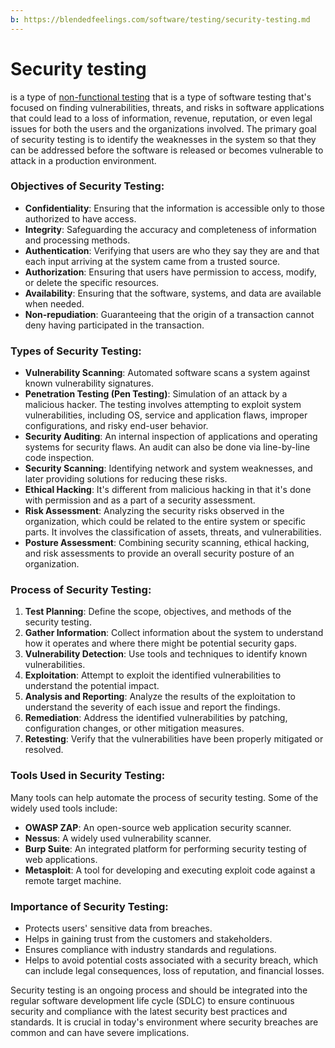```yaml
---
b: https://blendedfeelings.com/software/testing/security-testing.md
---
```


# Security testing 
is a type of [non-functional testing](non-functional-testing.md) that is a type of software testing that's focused on finding vulnerabilities, threats, and risks in software applications that could lead to a loss of information, revenue, reputation, or even legal issues for both the users and the organizations involved. The primary goal of security testing is to identify the weaknesses in the system so that they can be addressed before the software is released or becomes vulnerable to attack in a production environment.

### Objectives of Security Testing:
- **Confidentiality**: Ensuring that the information is accessible only to those authorized to have access.
- **Integrity**: Safeguarding the accuracy and completeness of information and processing methods.
- **Authentication**: Verifying that users are who they say they are and that each input arriving at the system came from a trusted source.
- **Authorization**: Ensuring that users have permission to access, modify, or delete the specific resources.
- **Availability**: Ensuring that the software, systems, and data are available when needed.
- **Non-repudiation**: Guaranteeing that the origin of a transaction cannot deny having participated in the transaction.

### Types of Security Testing:
- **Vulnerability Scanning**: Automated software scans a system against known vulnerability signatures.
- **Penetration Testing (Pen Testing)**: Simulation of an attack by a malicious hacker. The testing involves attempting to exploit system vulnerabilities, including OS, service and application flaws, improper configurations, and risky end-user behavior.
- **Security Auditing**: An internal inspection of applications and operating systems for security flaws. An audit can also be done via line-by-line code inspection.
- **Security Scanning**: Identifying network and system weaknesses, and later providing solutions for reducing these risks.
- **Ethical Hacking**: It's different from malicious hacking in that it's done with permission and as a part of a security assessment.
- **Risk Assessment**: Analyzing the security risks observed in the organization, which could be related to the entire system or specific parts. It involves the classification of assets, threats, and vulnerabilities.
- **Posture Assessment**: Combining security scanning, ethical hacking, and risk assessments to provide an overall security posture of an organization.

### Process of Security Testing:
1. **Test Planning**: Define the scope, objectives, and methods of the security testing.
2. **Gather Information**: Collect information about the system to understand how it operates and where there might be potential security gaps.
3. **Vulnerability Detection**: Use tools and techniques to identify known vulnerabilities.
4. **Exploitation**: Attempt to exploit the identified vulnerabilities to understand the potential impact.
5. **Analysis and Reporting**: Analyze the results of the exploitation to understand the severity of each issue and report the findings.
6. **Remediation**: Address the identified vulnerabilities by patching, configuration changes, or other mitigation measures.
7. **Retesting**: Verify that the vulnerabilities have been properly mitigated or resolved.

### Tools Used in Security Testing:
Many tools can help automate the process of security testing. Some of the widely used tools include:

- **OWASP ZAP**: An open-source web application security scanner.
- **Nessus**: A widely used vulnerability scanner.
- **Burp Suite**: An integrated platform for performing security testing of web applications.
- **Metasploit**: A tool for developing and executing exploit code against a remote target machine.

### Importance of Security Testing:
- Protects users' sensitive data from breaches.
- Helps in gaining trust from the customers and stakeholders.
- Ensures compliance with industry standards and regulations.
- Helps to avoid potential costs associated with a security breach, which can include legal consequences, loss of reputation, and financial losses.

Security testing is an ongoing process and should be integrated into the regular software development life cycle (SDLC) to ensure continuous security and compliance with the latest security best practices and standards. It is crucial in today's environment where security breaches are common and can have severe implications.